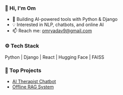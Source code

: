 
### 👋 Hi, I'm Om

- 🔭 Building AI-powered tools with Python & Django
- 💡 Interested in NLP, chatbots, and online AI
- 📫 Reach me: omryadav9@gmail.com

### ⚙️ Tech Stack
Python | Django | React | Hugging Face | FAISS

### 🚀 Top Projects
- [AI Therapist Chatbot](ithub.com/Omyadav19/HealBot)
- [Offline RAG System](https://github.com/alex/offline-rag)

